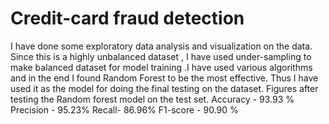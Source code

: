 # Credit-card fraud detection
I have done some exploratory data analysis and visualization on the data. Since this is a highly unbalanced dataset , I have used under-sampling to make balanced dataset for model training .I have used various algorithms and in the end I found Random Forest to be the most effective. Thus I have used it as the model for doing the final testing on the dataset.
Figures after testing the Random forest model on the test set.
Accuracy - 93.93 %
Precision - 95.23%
Recall- 86.96%
F1-score - 90.90 %

